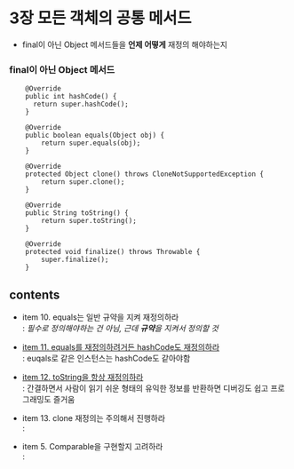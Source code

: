 <h1>3장 모든 객체의 공통 메서드</h1>

- final이 아닌 Object 메서드들을 **언제 어떻게** 재정의 해야하는지

<h3>final이 아닌 Object 메서드</h3>

~~~~
    @Override
    public int hashCode() {
      return super.hashCode();
    }

    @Override
    public boolean equals(Object obj) {
        return super.equals(obj);
    }

    @Override
    protected Object clone() throws CloneNotSupportedException {
        return super.clone();
    }

    @Override
    public String toString() {
        return super.toString();
    }

    @Override
    protected void finalize() throws Throwable {
        super.finalize();
    }
   ~~~~

<h2>contents</h2>

- item 10. equals는 일반 규약을 지켜 재정의하라   
  &#58; _필수로 정의해야하는 건 아님, 근데 **규약**을 지켜서 정의할 것_


- [item 11. equals를 재정의하려거든 hashCode도 재정의하라](https://github.com/gihyeon6394/practice-effective-java/tree/main/src/main/java/com/effectiveJava/chapter3/Item11)   
  &#58; euqals로 같은 인스턴스는 hashCode도 같아야함


- [item 12. toString을 항상 재정의하라](https://github.com/gihyeon6394/practice-effective-java/tree/main/src/main/java/com/effectiveJava/chapter3/item12)   
  &#58; 간결하면서 사람이 읽기 쉬운 형태의 유익한 정보를 반환하면 디버깅도 쉽고 프로그래밍도 즐거움


- item 13. clone 재정의는 주의해서 진행하라   
  &#58;


- item 5. Comparable을 구현할지 고려하라   
  &#58; 

